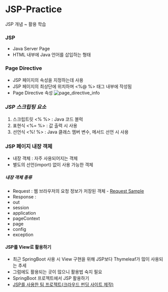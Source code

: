 # JSP-Practice
JSP 개념 ~ 활용 학습

### JSP
- Java Server Page
- HTML 내부에 Java 언어를 삽입하는 형태

### Page Directive
- JSP 페이지의 속성을 지정하는데 사용
- JSP 페이지의 최상단에 위치하며 <%@  %> 태그 내부에 작성됨
- Page Directive 속성
 ![page_directive_info](https://github.com/Koeyh/JSP-Practice/assets/156414715/4839687e-bcf8-4236-8f1c-b6e11f18a3d2)



### _JSP 스크립팅 요소_
1. 스크립트릿 <%  %> : Java 코드 블럭
2. 표현식 <%=  %> : 값 출력 시 사용
3. 선언식 <%!  %> : Java 클래스 멤버 변수, 메서드 선언 시 사용

### JSP 페이지 내장 객체
- 내장 객체 : 자주 사용되어지는 객체
- 별도의 선언(import) 없이 사용 가능한 객체
##### 내장 객체 종류
- Request : 웹 브라우저의 요청 정보가 저장된 객체
      - [Request Sample](JSP1/src/main/webapp/RequestLogin.jsp)
- Response : 
- out
- session
- application
- pageContext
- page
- config
- exception

#### JSP를 View로 활용하기
  - 최근 SpringBoot 사용 시 View 구현을 위해 JSP보다 Thymeleaf가 많이 사용되는 추세
  - 그럼에도 활용되는 곳이 많으니 활용법 숙지 필요
  - SpringBoot 프로젝트에서 JSP 활용하기
  - [JSP를 사용한 팀 프로젝트(크라우드 펀딩 사이트 제작)](https://github.com/PUK-Java/PUK-Groupware.git)
